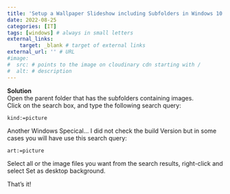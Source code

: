 ```yaml
---
title: 'Setup a Wallpaper Slideshow including Subfolders in Windows 10' # Title
date: 2022-08-25
categories: [IT] 
tags: [windows] # always in small letters
external_links:
    target: _blank # target of external links
external_url: '' # URL
#image:
#  src: # points to the image on cloudinary cdn starting with /
#  alt: # description
---
```

**Solution** \
Open the parent folder that has the subfolders containing images. \
Click on the search box, and type the following search query: 
```
kind:=picture
```
Another Windows Specical... I did not check the build Version but in some cases you will have use this search query:
```
art:=picture
```
Select all or the image files you want from the search results, right-click and select Set as desktop background.

That’s it!